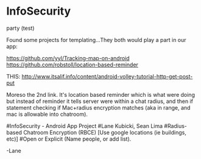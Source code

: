 # InfoSecurity

party (test)

Found some projects for templating...They both would play a part in our app:

https://github.com/yyl/Tracking-map-on-android
https://github.com/robstoll/location-based-reminder

THIS:
http://www.itsalif.info/content/android-volley-tutorial-http-get-post-put

Moreso the 2nd link. It's location based reminder which is what were doing but instead of reminder it tells server were within a chat radius, and then if statement checking if Mac+radius encryption matches (aka in range, and mac is allowable into chatroom).

#InfoSecurity - Android App Project
#Lane Kubicki, Sean Lima
#Radius-based Chatroom Encryption (RBCE) [Use google locations (ie buildings, etc)]
#Open or Explicit (Name people, or add list).

-Lane
